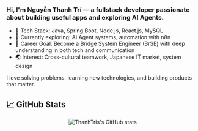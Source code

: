 ### Hi, I'm Nguyễn Thanh Trí — a fullstack developer passionate about building useful apps and exploring AI Agents.

- 🔧 Tech Stack: Java, Spring Boot, Node.js, React.js, MySQL
- 🤖 Currently exploring: AI Agent systems, automation with n8n
- 🎯 Career Goal: Become a Bridge System Engineer (BrSE) with deep understanding in both tech and communication
- 🌏 Interest: Cross-cultural teamwork, Japanese IT market, system design

I love solving problems, learning new technologies, and building products that matter.

## 📈 GitHub Stats
<p align="center"> <img src="https://github-readme-stats.vercel.app/api?username=ThanhTris&show_icons=true&theme=default" alt="ThanhTris's GitHub stats" /> </p>
